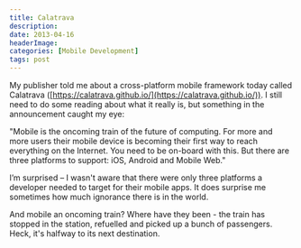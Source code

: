 ```yaml
---
title: Calatrava
description: 
date: 2013-04-16
headerImage: 
categories: [Mobile Development]
tags: post
---
```


My publisher told me about a cross-platform mobile framework today called Calatrava ([https://calatrava.github.io/](https://calatrava.github.io/)). I still need to do some reading about what it really is, but something in the announcement caught my eye:

"Mobile is the oncoming train of the future of computing. For more and more users their mobile device is becoming their first way to reach everything on the Internet. You need to be on-board with this. But there are three platforms to support: iOS, Android and Mobile Web."

I’m surprised – I wasn't aware that there were only three platforms a developer needed to target for their mobile apps. It does surprise me sometimes how much ignorance there is in the world.

And mobile an oncoming train? Where have they been - the train has stopped in the station, refuelled and picked up a bunch of passengers. Heck, it's halfway to its next destination.